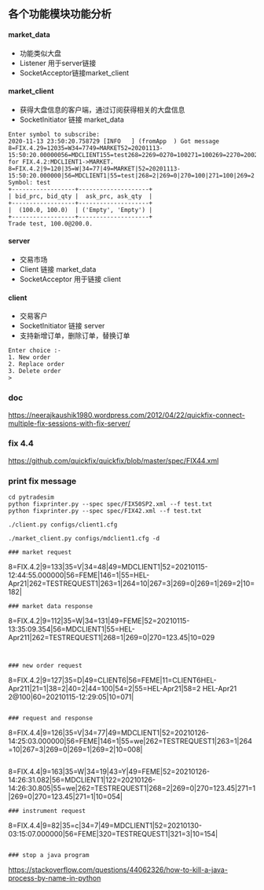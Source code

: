 ## 各个功能模块功能分析
#### market_data
* 功能类似大盘
* Listener 用于server链接
* SocketAcceptor链接market_client
#### market_client
* 获得大盘信息的客户端，通过订阅获得相关的大盘信息
* SocketInitiator 链接 market_data

```
Enter symbol to subscribe: 
2020-11-13 23:50:20.758729 [INFO   ] (fromApp  ) Got message 8=FIX.4.29=12035=W34=7749=MARKET52=20201113-15:50:20.00000056=MDCLIENT155=test268=2269=0270=100271=100269=2270=200271=10010=088 for FIX.4.2:MDCLIENT1->MARKET.
8=FIX.4.2|9=120|35=W|34=77|49=MARKET|52=20201113-15:50:20.000000|56=MDCLIENT1|55=test|268=2|269=0|270=100|271=100|269=2|270=200|271=100|10=088|
Symbol: test
+------------------+--------------------+
| bid_prc, bid_qty |  ask_prc, ask_qty  |
+------------------+--------------------+
|  (100.0, 100.0)  | ('Empty', 'Empty') |
+------------------+--------------------+
Trade test, 100.0@200.0.
```

#### server
* 交易市场
* Client 链接 market_data
* SocketAcceptor 用于链接 client

#### client
* 交易客户
* SocketInitiator 链接 server
* 支持新增订单，删除订单，替换订单
```
Enter choice :- 
1. New order
2. Replace order
3. Delete order
> 
```

### doc
https://neerajkaushik1980.wordpress.com/2012/04/22/quickfix-connect-multiple-fix-sessions-with-fix-server/

### fix 4.4

https://github.com/quickfix/quickfix/blob/master/spec/FIX44.xml

### print fix message
```
cd pytradesim
python fixprinter.py --spec spec/FIX50SP2.xml --f test.txt
python fixprinter.py --spec spec/FIX42.xml --f test.txt
```
```
./client.py configs/client1.cfg

./market_client.py configs/mdclient1.cfg -d

### market request
```
8=FIX.4.2|9=133|35=V|34=48|49=MDCLIENT1|52=20210115-12:44:55.000000|56=FEME|146=1|55=HEL-Apr21|262=TESTREQUEST1|263=1|264=10|267=3|269=0|269=1|269=2|10=182|
```
### market data response
```
8=FIX.4.2|9=112|35=W|34=131|49=FEME|52=20210115-13:35:09.354|56=MDCLIENT1|55=HEL-Apr211|262=TESTREQUEST1|268=1|269=0|270=123.45|10=029
```


### new order request
```
8=FIX.4.2|9=127|35=D|49=CLIENT6|56=FEME|11=CLIENT6HEL-Apr211|21=1|38=2|40=2|44=100|54=2|55=HEL-Apr21|58=2 HEL-Apr21 2@100|60=20210115-12:29:05|10=071|
```

### request and response
```
8=FIX.4.4|9=126|35=V|34=77|49=MDCLIENT1|52=20210126-14:25:03.000000|56=FEME|146=1|55=we|262=TESTREQUEST1|263=1|264=10|267=3|269=0|269=1|269=2|10=008|
```
```
8=FIX.4.4|9=163|35=W|34=19|43=Y|49=FEME|52=20210126-14:26:31.082|56=MDCLIENT1|122=20210126-14:26:30.805|55=we|262=TESTREQUEST1|268=2|269=0|270=123.45|271=1|269=0|270=123.45|271=1|10=054|
```
### instrument request
```
8=FIX.4.4|9=82|35=c|34=7|49=MDCLIENT1|52=20210130-03:15:07.000000|56=FEME|320=TESTREQUEST1|321=3|10=154|
```

### stop a java program
```
https://stackoverflow.com/questions/44062326/how-to-kill-a-java-process-by-name-in-python
```
